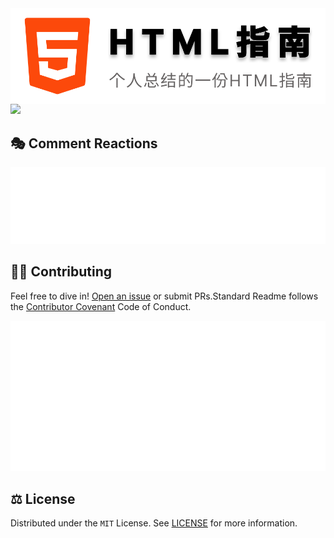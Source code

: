 

<img src='./resource/logo.svg' style="float: left;">



<img src='https://pagespeed-insights.herokuapp.com/?url=https://JunLiangWangX.github.io/HTML-Guide/'>





## 🎭 Comment Reactions

<img src="./resource/reactions.svg" style="max-width: 100%;" width="800px">



## 🧑‍💻 Contributing

Feel free to dive in! [Open an issue](https://github.com/RichardLitt/standard-readme/issues/new) or submit PRs.Standard Readme follows the [Contributor Covenant](http://contributor-covenant.org/version/1/3/0/) Code of Conduct.

<img src="./resource/repository.svg">



## ⚖️ License

Distributed under the `MIT` License. See [LICENSE](./LICENSE) for more information.


